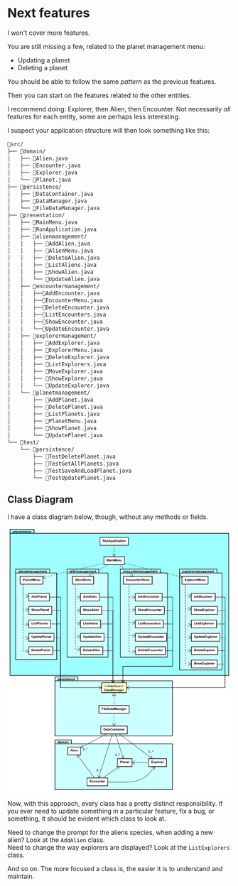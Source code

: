 # Next features

I won't cover more features. 

You are still missing a few, related to the planet management menu:

- Updating a planet
- Deleting a planet

You should be able to follow the same _pattern_ as the previous features.

Then you can start on the features related to the other entities.

I recommend doing: Explorer, then Alien, then Encounter. Not necessarily _all_ features for each entity, some are perhaps less interesting. 

I suspect your application structure will then look something like this:

```
📁src/
├── 📁domain/
│   ├── 📄Alien.java
│   ├── 📄Encounter.java
│   ├── 📄Explorer.java
│   └── 📄Planet.java
├── 📁persistence/
│   ├── 📄DataContainer.java
│   ├── 📄DataManager.java
│   └── 📄FileDataManager.java
├── 📁presentation/
│   ├── 📄MainMenu.java
│   ├── 📄RunApplication.java
│   ├── 📁alienmanagement/
│   │   ├── 📄AddAlien.java
│   │   ├── 📄AlienMenu.java
│   │   ├── 📄DeleteAlien.java
│   │   ├── 📄ListAliens.java
│   │   ├── 📄ShowAlien.java
│   │   └── 📄UpdateAlien.java
│   ├── 📁encountermanagement/
│   │   ├──📄AddEncounter.java
│   │   ├──📄EncounterMenu.java
│   │   ├──📄DeleteEncounter.java
│   │   ├──📄ListEncounters.java
│   │   ├──📄ShowEncounter.java
│   │   └──📄UpdateEncounter.java
│   ├── 📁explorermanagement/
│   │   ├── 📄AddExplorer.java
│   │   ├── 📄ExplorerMenu.java
│   │   ├── 📄DeleteExplorer.java
│   │   ├── 📄ListExplorers.java
│   │   ├── 📄MoveExplorer.java
│   │   ├── 📄ShowExplorer.java
│   │   └── 📄UpdateExplorer.java
│   └── 📁planetmanagement/
│       ├── 📄AddPlanet.java
│       ├── 📄DeletePlanet.java
│       ├── 📄ListPlanets.java
│       ├── 📄PlanetMenu.java
│       ├── 📄ShowPlanet.java
│       └── 📄UpdatePlanet.java
└── 📁test/
    └── 📁persistence/
        ├── 📄TestDeletePlanet.java
        ├── 📄TestGetAllPlanets.java
        ├── 📄TestSaveAndLoadPlanet.java
        └── 📄TestUpdatePlanet.java
```

## Class Diagram

I have a class diagram below, though, without any methods or fields.

![cd](Resources/ClassDiagram.svg)

Now, with this approach, every class has a pretty distinct responsibility. If you ever need to update something in a particular feature, fix a bug, or something, it should be evident which class to look at.

Need to change the prompt for the aliens species, when adding a new alien? Look at the `AddAlien` class.\
Need to change the way explorers are displayed? Look at the `ListExplorers` class.

And so on. The more focused a class is, the easier it is to understand and maintain.